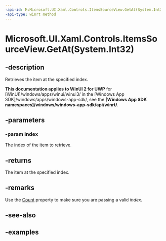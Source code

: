 ```yaml
---
-api-id: M:Microsoft.UI.Xaml.Controls.ItemsSourceView.GetAt(System.Int32)
-api-type: winrt method
---
```


# Microsoft.UI.Xaml.Controls.ItemsSourceView.GetAt(System.Int32)

<!--
public object GetAt (int index);
-->

## -description

Retrieves the item at the specified index.

**This documentation applies to WinUI 2 for UWP** for [WinUI]/windows/apps/winui/winui3/ in the [Windows App SDK]/windows/apps/windows-app-sdk/, see the **[Windows App SDK namespaces]/windows/windows-app-sdk/api/winrt/**.

## -parameters

### -param index

The index of the item to retrieve.

## -returns

The item at the specified index.

## -remarks

Use the [Count](itemssourceview_count.md) property to make sure you are passing a valid _index_.

## -see-also

## -examples

